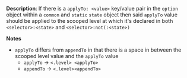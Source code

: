__Description__: If there is a `applyTo: <value>` key/value pair in the `option` object within a `common` and `static` `state` object then said `applyTo` value should be applied to the scooped level at which it's declared in both `<selector>:<state>` and `<selector>:not(:<state>)`

__Notes__

- `applyTo` differs from `appendTo` in that there is a space in between the scooped level value and the `applyTo` value
    + `applyTo` -> `<.level> <applyTo>`
    + `appendTo` -> `<.level><appendTo>`